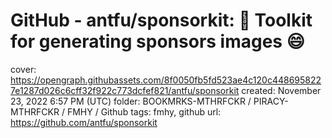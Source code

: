 # GitHub - antfu/sponsorkit: 💖 Toolkit for generating sponsors images 😄

cover: https://opengraph.githubassets.com/8f0050fb5fd523ae4c120c4486958227e1287d026c6cff32f922c773dcfef821/antfu/sponsorkit
created: November 23, 2022 6:57 PM (UTC)
folder: BOOKMRKS-MTHRFCKR / PIRACY-MTHRFCKR / FMHY / Github
tags: fmhy, github
url: https://github.com/antfu/sponsorkit